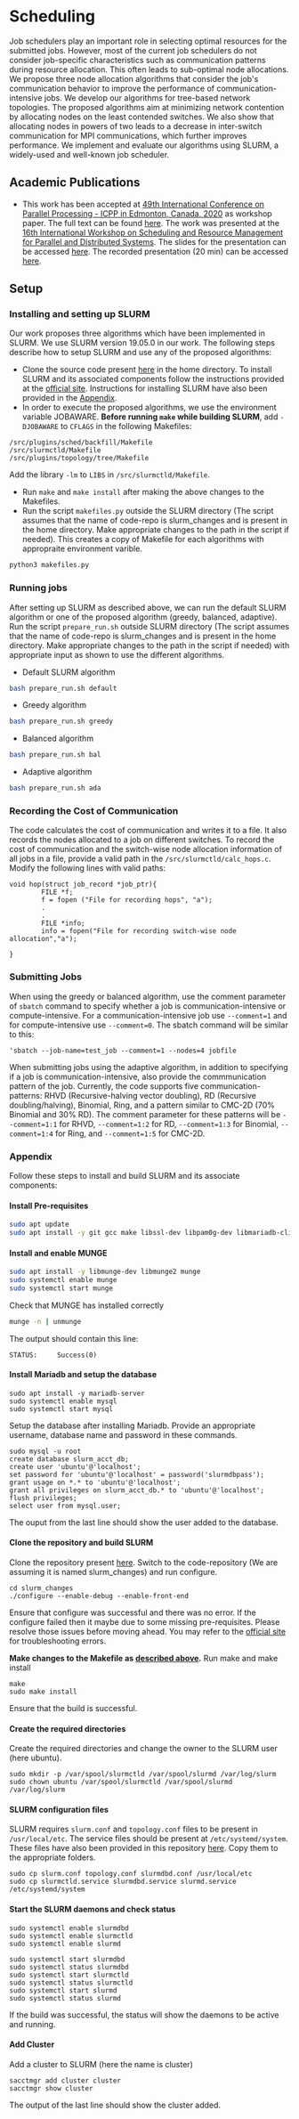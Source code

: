 # Scheduling
Job schedulers play an important role in selecting optimal resources for the submitted jobs. However, most of the current job schedulers do not consider job-specific characteristics such as communication patterns during resource allocation. This often leads to sub-optimal node allocations. We propose three node allocation algorithms that consider the job's communication behavior to improve the performance of communication-intensive jobs. 
We develop our algorithms for tree-based network topologies. 
The proposed algorithms aim at minimizing network contention by allocating nodes on the least contended switches. We also show that allocating nodes in powers of two leads to a decrease in inter-switch communication for MPI communications, which further improves performance. We implement and evaluate our algorithms using SLURM, a widely-used and well-known job scheduler.

## Academic Publications
- This work has been accepted at [49th International Conference on Parallel Processing - ICPP in  Edmonton, Canada, 2020](https://jnamaral.github.io/icpp20/) as workshop paper. The full text can be found [here](./ICPP_full_paper.pdf). The work was presented at the [16th International Workshop on Scheduling and Resource Management for Parallel and Distributed Systems](https://srmpds.github.io/). The slides for the presentation can be accessed [here](./SRMPDS_slides.pptx). The recorded presentation (20 min) can be accessed [here](https://www.youtube.com/watch?v=h5KQ1v3bWAQ&feature=youtu.be).

## Setup

### Installing and setting up SLURM
Our work proposes three algorithms which have been implemented in SLURM. We use SLURM version 19.05.0 in our work.
The following steps describe how to setup SLURM and use any of the proposed algorithms:
* Clone the source code present [here](https://github.com/Priya2698/slurm_changes) in the home directory. To install SLURM and its associated components follow the instructions provided at the [official site](https://slurm.schedmd.com/quickstart_admin.html). Instructions for installing SLURM have also been provided in the [Appendix](#appendix).
* In order to execute the proposed algorithms, we use the environment variable JOBAWARE. **Before running `make` while building SLURM**, add `-DJOBAWARE` to `CFLAGS` in the following Makefiles:
```
/src/plugins/sched/backfill/Makefile
/src/slurmctld/Makefile
/src/plugins/topology/tree/Makefile
```
Add the library `-lm` to `LIBS` in `/src/slurmctld/Makefile`.
* Run `make` and `make install` after making the above changes to the Makefiles.
* Run the script `makefiles.py` outside the SLURM directory (The script assumes that the name of code-repo is slurm_changes and is present in the home directory. Make appropriate changes to the path in the script if needed). This creates a copy of Makefile for each algorithms with appropraite environment varible.
```bash
python3 makefiles.py
```
### Running jobs
After setting up SLURM as described above, we can run the default SLURM algorithm or one of the proposed algorithm (greedy, balanced, adaptive). Run the script `prepare_run.sh` outside SLURM directory (The script assumes that the name of code-repo is slurm_changes and is present in the home directory. Make appropriate changes to the path in the script if needed) with appropriate input as shown to use the different algorithms.
* Default SLURM algorithm
```bash
bash prepare_run.sh default
```
* Greedy algorithm
```bash
bash prepare_run.sh greedy
```
* Balanced algorithm
```bash
bash prepare_run.sh bal
```
* Adaptive algorithm
```bash
bash prepare_run.sh ada
```
### Recording the Cost of Communication
The code calculates the cost of communication and writes it to a file. It also records the nodes allocated to a job on different switches. To record the cost of communication and the switch-wise node allocation information of all jobs in a file, provide a valid path in the `/src/slurmctld/calc_hops.c`. Modify the following lines with valid paths:
```
void hop(struct job_record *job_ptr){
        FILE *f;
        f = fopen ("File for recording hops", "a");
        .
        .
        FILE *info;
        info = fopen("File for recording switch-wise node allocation","a");

}
```
### Submitting Jobs
When using the greedy or balanced algorithm, use the comment parameter of `sbatch` command to specify whether a job is communication-intensive or compute-intensive. 
For a communication-intensive job use `--comment=1` and for compute-intensive use `--comment=0`. The sbatch command will be similar to this:
```
'sbatch --job-name=test_job --comment=1 --nodes=4 jobfile
```
When submitting jobs using the adaptive algorithm, in addition to specifying if a job is communication-intensive, also provide the commmunication pattern of the job. Currently, the code supports five communication-patterns: RHVD (Recursive-halving vector doubling), RD (Recursive doubling/halving), Binomial, Ring, and a pattern similar to CMC-2D (70% Binomial and 30% RD). The comment parameter for these patterns will be `--comment=1:1` for RHVD, `--comment=1:2` for RD, `--comment=1:3` for Binomial, `--comment=1:4` for Ring, and `--comment=1:5` for CMC-2D.

### Appendix
Follow these steps to install and build SLURM and its associate components:
#### Install Pre-requisites
```bash
sudo apt update
sudo apt install -y git gcc make libssl-dev libpam0g-dev libmariadb-client-lgpl-dev libmysqlclient-dev
```
#### Install and enable MUNGE
```bash
sudo apt install -y libmunge-dev libmunge2 munge
sudo systemctl enable munge
sudo systemctl start munge
```
Check that MUNGE has installed correctly
```bash
munge -n | unmunge
```
The output should contain this line:
```
STATUS:     Success(0)
```
#### Install Mariadb and setup the database
```
sudo apt install -y mariadb-server
sudo systemctl enable mysql
sudo systemctl start mysql
```
Setup the database after installing Mariadb. Provide an appropriate username, database name and password in these commands.
```
sudo mysql -u root
create database slurm_acct_db;
create user 'ubuntu'@'localhost';
set password for 'ubuntu'@'localhost' = password('slurmdbpass');
grant usage on *.* to 'ubuntu'@'localhost';
grant all privileges on slurm_acct_db.* to 'ubuntu'@'localhost';
flush privileges;
select user from mysql.user;
```
The ouput from the last line should show the user added to the database.
#### Clone the repository and build SLURM
Clone the repository present [here](https://github.com/Priya2698/slurm_changes).
Switch to the code-repository (We are assuming it is named slurm_changes) and run configure.
```
cd slurm_changes
./configure --enable-debug --enable-front-end
```
Ensure that configure was successful and there was no error. If the configure failed then it maybe due to some missing pre-requisites. Please resolve those issues before moving ahead. You may refer to the [official site](https://slurm.schedmd.com/quickstart_admin.html) for troubleshooting errors.

**Make changes to the Makefile as [described above](#installing-and-setting-up-slurm).**
Run make and make install
```
make
sudo make install
```
Ensure that the build is successful.

#### Create the required directories
Create the required directories and change the owner to the SLURM user (here ubuntu).
```
sudo mkdir -p /var/spool/slurmctld /var/spool/slurmd /var/log/slurm
sudo chown ubuntu /var/spool/slurmctld /var/spool/slurmd /var/log/slurm
```
#### SLURM configuration files
SLURM requires `slurm.conf` and `topology.conf` files to be present in `/usr/local/etc`. The service files should be present at `/etc/systemd/system`. These files have also been provided in this repository [here](./slurm_config_files).
Copy them to the appropriate folders.
```
sudo cp slurm.conf topology.conf slurmdbd.conf /usr/local/etc
sudo cp slurmctld.service slurmdbd.service slurmd.service /etc/systemd/system
```
#### Start the SLURM daemons and check status
```
sudo systemctl enable slurmdbd
sudo systemctl enable slurmctld
sudo systemctl enable slurmd

sudo systemctl start slurmdbd
sudo systemctl status slurmdbd
sudo systemctl start slurmctld
sudo systemctl status slurmctld
sudo systemctl start slurmd
sudo systemctl status slurmd
```
If the build was successful, the status will show the daemons to be active and running.

#### Add Cluster
Add a cluster to SLURM (here the name is cluster)
```
sacctmgr add cluster cluster
sacctmgr show cluster
```
The output of the last line should show the cluster added.


